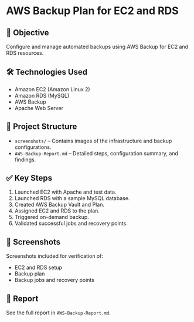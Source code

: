 # AWS Backup Plan for EC2 and RDS

## 📌 Objective
Configure and manage automated backups using AWS Backup for EC2 and RDS resources.

## 🛠️ Technologies Used
- Amazon EC2 (Amazon Linux 2)
- Amazon RDS (MySQL)
- AWS Backup
- Apache Web Server

## 📂 Project Structure
- `screenshots/` – Contains images of the infrastructure and backup configurations.
- `AWS-Backup-Report.md` – Detailed steps, configuration summary, and findings.

## ✅ Key Steps
1. Launched EC2 with Apache and test data.
2. Launched RDS with a sample MySQL database.
3. Created AWS Backup Vault and Plan.
4. Assigned EC2 and RDS to the plan.
5. Triggered on-demand backup.
6. Validated successful jobs and recovery points.

## 📸 Screenshots
Screenshots included for verification of:
- EC2 and RDS setup
- Backup plan
- Backup jobs and recovery points

## 📄 Report
See the full report in `AWS-Backup-Report.md`.

